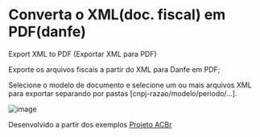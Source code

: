 # Converta o XML(doc. fiscal) em PDF(danfe)
Export XML to PDF (Exportar XML para PDF)

Exporte os arquivos fiscais a partir do XML para Danfe em PDF;

Selecione o modelo de documento e selecione um ou mais arquivos XML para exportar separando por pastas [cnpj-razao/modelo/periodo/...].

![image](https://github.com/user-attachments/assets/4bf7bafc-f079-41f4-a643-44c1b3ee06ea)

<p> Desenvolvido a partir dos exemplos <a href="https://projetoacbr.com.br" target="_blank">Projeto ACBr</a></p>
